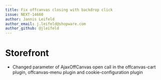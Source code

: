 ```yaml
---
title: Fix offcanvas closing with backdrop click
issue: NEXT-14660
author: Jannis Leifeld
author_email: j.leifeld@shopware.com 
author_github: @jleifeld
---
```

# Storefront
* Changed parameter of AjaxOffCanvas open call in the offcanvas-cart plugin, offcanvas-menu plugin and cookie-configuration plugin
